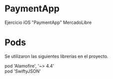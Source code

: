 # PaymentApp
Ejercicio iOS "PaymentApp" MercadoLibre

# Pods
Se utilizaron las siguientes librerías en el proyecto.

pod 'Alamofire', '~> 4.4'</br>
pod 'SwiftyJSON'
